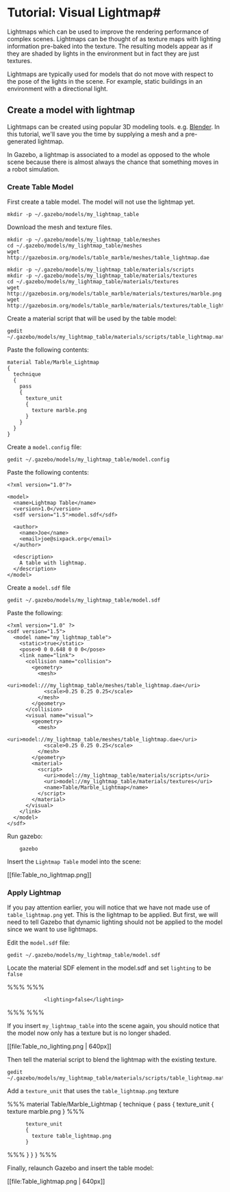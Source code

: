 # Tutorial: Visual Lightmap#

Lightmaps which can be used to improve the rendering performance of complex scenes. Lightmaps can be thought of as texture maps with lighting information pre-baked into the texture. The resulting models appear as if they are shaded by lights in the environment but in fact they are just textures.

Lightmaps are typically used for models that do not move with respect to the pose of the lights in the scene. For example, static buildings in an environment with a directional light.

## Create a model with lightmap

Lightmaps can be created using popular 3D modeling tools. e.g. [Blender](http://wiki.blender.org/index.php/Doc:2.6/Manual/Textures/Mapping/UV/Unwrapping#Lightmap). In this tutorial, we'll save you the time by supplying a mesh and a pre-generated lightmap.

In Gazebo, a lightmap is associated to a model as opposed to the whole scene because there is almost always the chance that something moves in a robot simulation.

### Create Table Model

First create a table model. The model will not use the lightmap yet.

~~~
mkdir -p ~/.gazebo/models/my_lightmap_table
~~~


Download the mesh and texture files.

~~~
mkdir -p ~/.gazebo/models/my_lightmap_table/meshes
cd ~/.gazebo/models/my_lightmap_table/meshes
wget http://gazebosim.org/models/table_marble/meshes/table_lightmap.dae
~~~

~~~
mkdir -p ~/.gazebo/models/my_lightmap_table/materials/scripts
mkdir -p ~/.gazebo/models/my_lightmap_table/materials/textures
cd ~/.gazebo/models/my_lightmap_table/materials/textures
wget http://gazebosim.org/models/table_marble/materials/textures/marble.png
wget http://gazebosim.org/models/table_marble/materials/textures/table_lightmap.png
~~~

Create a material script that will be used by the table model:

~~~
gedit ~/.gazebo/models/my_lightmap_table/materials/scripts/table_lightmap.material
~~~

Paste the following contents:

~~~
material Table/Marble_Lightmap
{
  technique
  {
    pass
    {
      texture_unit
      {
        texture marble.png
      }
    }
  }
}
~~~

Create a `model.config` file:

~~~
gedit ~/.gazebo/models/my_lightmap_table/model.config
~~~

Paste the following contents:

~~~
<?xml version="1.0"?>

<model>
  <name>Lightmap Table</name>
  <version>1.0</version>
  <sdf version="1.5">model.sdf</sdf>

  <author>
    <name>Joe</name>
    <email>joe@sixpack.org</email>
  </author>

  <description>
    A table with lightmap.
  </description>
</model>
~~~

Create a `model.sdf` file

~~~
gedit ~/.gazebo/models/my_lightmap_table/model.sdf
~~~

Paste the following:

~~~
<?xml version="1.0" ?>
<sdf version="1.5">
  <model name="my_lightmap_table">
    <static>true</static>
    <pose>0 0 0.648 0 0 0</pose>
    <link name="link">
      <collision name="collision">
        <geometry>
          <mesh>
            <uri>model:///my_lightmap_table/meshes/table_lightmap.dae</uri>
            <scale>0.25 0.25 0.25</scale>
          </mesh>
        </geometry>
      </collision>
      <visual name="visual">
        <geometry>
          <mesh>
            <uri>model://my_lightmap_table/meshes/table_lightmap.dae</uri>
            <scale>0.25 0.25 0.25</scale>
          </mesh>
        </geometry>
        <material>
          <script>
            <uri>model://my_lightmap_table/materials/scripts</uri>
            <uri>model://my_lightmap_table/materials/textures</uri>
            <name>Table/Marble_Lightmap</name>
          </script>
        </material>
      </visual>
    </link>
  </model>
</sdf>
~~~

Run gazebo:

        gazebo

Insert the `Lightmap Table` model into the scene:

[[file:Table_no_lightmap.png]]


### Apply Lightmap

If you pay attention earlier, you will notice that we have not made use of `table_lightmap.png` yet. This is the lightmap to be applied. But first, we will need to tell Gazebo that dynamic lighting should not be applied to the model since we want to use lightmaps.

Edit the `model.sdf` file:

~~~
gedit ~/.gazebo/models/my_lightmap_table/model.sdf
~~~

Locate the material SDF element in the model.sdf and set `lighting` to be `false`

%%%
        <material>
          <script>
            <uri>model://my_lightmap_table/materials/scripts</uri>
            <uri>model://my_lightmap_table/materials/textures</uri>
            <name>Table/Marble_Lightmap</name>
          </script>
%%%
~~~
            <lighting>false</lighting>
~~~
%%%
        </material>
%%%

If you insert `my_lightmap_table` into the scene again, you should notice that the model now only has a texture but is no longer shaded.

[[file:Table_no_lighting.png | 640px]]

Then tell the material script to blend the lightmap with the existing texture.

~~~
gedit ~/.gazebo/models/my_lightmap_table/materials/scripts/table_lightmap.material
~~~

Add a `texture_unit` that uses the `table_lightmap.png` texture

%%%
material Table/Marble_Lightmap
{
  technique
  {
    pass
    {
      texture_unit
      {
        texture marble.png
      }
%%%
~~~
      texture_unit
      {
        texture table_lightmap.png
      }
~~~
%%%
    }
  }
}
%%%

Finally, relaunch Gazebo and insert the table model:

[[file:Table_lightmap.png | 640px]]
